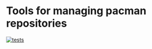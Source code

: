 # Tools for managing pacman repositories

[![tests](https://github.com/de-vri-es/pacman-repo-tools/workflows/tests/badge.svg)](https://github.com/de-vri-es/pacman-repo-tools/actions?query=workflow%3Atests)
